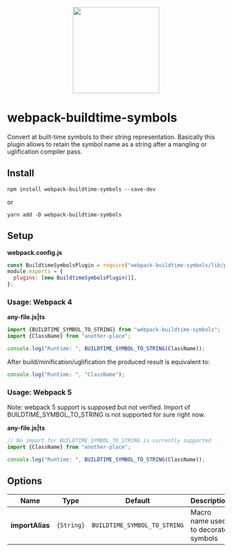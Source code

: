 <div align="center">
  <a href="https://github.com/webpack/webpack">
    <img width="200" height="200" src="https://webpack.js.org/assets/icon-square-big.svg">
  </a>
</div>

# webpack-buildtime-symbols

Convert at built-time symbols to their string representation. Basically this plugin allows to retain
the symbol name as a string after a mangling or uglification compiler pass.

## Install

```console
npm install webpack-buildtime-symbols --save-dev
```

or

```console
yarn add -D webpack-buildtime-symbols
```

## Setup

**webpack.config.js**

```js
const BuildtimeSymbolsPlugin = require("webpack-buildtime-symbols/lib/plugin");
module.exports = {
  plugins: [new BuildtimeSymbolsPlugin()],
};
```

### Usage: Webpack 4
**any-file.js|ts**

```js
import {BUILDTIME_SYMBOL_TO_STRING} from "webpack-buildtime-symbols";
import {ClassName} from "another-place";

console.log("Runtime: ", BUILDTIME_SYMBOL_TO_STRING(ClassName));
```


After build/minification/uglification the produced result is equivalent to:

```js
console.log("Runtime: ", "ClassName");
```


### Usage: Webpack 5

Note: webpack 5 support is supposed but not verified. 
 Import of BUILDTIME_SYMBOL_TO_STRING is not supported for sure right now. 

**any-file.js|ts**

```js
// No import for BUILDTIME_SYMBOL_TO_STRING is currently supported
import {ClassName} from "another-place";

console.log("Runtime: ", BUILDTIME_SYMBOL_TO_STRING(ClassName));
```


## Options

|           Name            |    Type    |            Default            | Description                         |
|:-------------------------:|:----------:|:-----------------------------:|:------------------------------------|
|     **importAlias**       | `{String}` | `BUILDTIME_SYMBOL_TO_STRING`  | Macro name used to decorate symbols |


